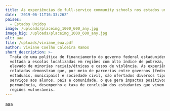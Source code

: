 ```yaml
---
title: As experiências de full-service community schools nos estados unidos
date: '2019-06-11T16:33:26Z'
paises:
  - Estados Unidos
image: /uploads/placeimg_1000_600_any.jpg
image_big: /uploads/placeimg_1000_600_any.jpg
alt: aaa
file: /uploads/viviane_eua.pdf
author: Viviane Coelho Caldeira Ramos
short_description: >-
  Trata de uma política de financiamento do governo federal estadunidense
  voltada a escolas localizadas em regiões com alto índice de pobreza, número
  elevado de minorias raciais/étnicas e casos de violência. As experiências
  relatadas demonstram que, por meio de parcerias entre governos (federal,
  estaduais, municipais) e sociedade civil, são ofertados diversos tipos de
  serviços aos alunos, pais e comunidade, o que gera impactos positivos na
  permanência, desempenho e taxa de conclusão dos estudantes que vivem em
  regiões vulneráveis.
---
```

aaa

